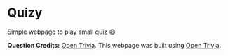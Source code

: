 # Quizy
Simple webpage to play small quiz :smile:

**Question Credits:**  [Open Trivia](https://opentdb.com/). 
This webpage was built using [Open Trivia](https://opentdb.com/).
